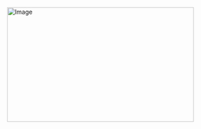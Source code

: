 ⠀⠀⠀⠀⠀⠀⠀⠀⠀⠀⠀⠀<img width="435" height="267" alt="Image" src="https://github.com/user-attachments/assets/d7a99c53-9933-4adf-a603-e7b58254266c" />
⠀⠀⠀⠀⠀⠀⠀⠀⠀⠀⠀⠀⠀⠀⠀⠀⠀⠀⠀⠀⠀⠀⠀⠀⠀⠀⠀‎ ‎  ‎   ‎   ‎   ‎  ‎  ‎  ‎  ‎ ⠀ ‎  ‎   ‎    ‎  ‎  ‎  ‎  ‎ ⠀  
